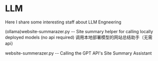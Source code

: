 # LLM
Here I share some interesting staff about LLM Engneering

(ollama)website-summarazer.py -- Site summary helper for calling locally deployed models (no api required) 调用本地部署模型的网站总结助手（无需api）

website-summerazer.py -- Calling the GPT API's Site Summary Assistant


